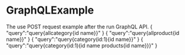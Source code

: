 # GraphQLExample
The use POST request example after the run GraphQL API. 
{ 
 "query":"query{allcategory{id name}}"
}
{ 
 "query":"query{allproduct{id name}}"
}
{ 
 "query":"query{category(id:1){id name}}"
}
{ 
 "query":"query{category(id:1){id name products{id name}}}"
}
